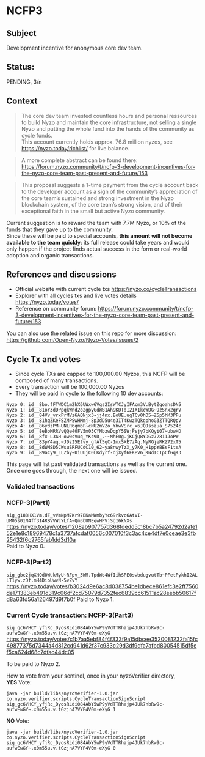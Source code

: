 # NCFP3

## Subject

Development incentive for anonymous core dev team.

## Status:

PENDING, 3/n

## Context

> The core dev team invested countless hours and personal ressources to build Nyzo and maintain the core infrastructure, not selling a single Nyzo and putting the whole fund into the hands of the community as cycle funds.  
> This account currently holds approx. 76.8 million nyzos, see https://nyzo.today/richlist/ for live balance.

> A more complete abstract can be found there: https://forum.nyzo.community/t/ncfp-3-development-incentives-for-the-nyzo-core-team-past-present-and-future/153
 
> This proposal suggests a 1-time payment from the cycle account back to the developer account as a sign of the community’s appreciation of the core team’s sustained and strong investment in the Nyzo blockchain system, of the core team’s strong vision, and of their exceptional faith in the small but active Nyzo community.

Current suggestion is to reward the team with 7.7M Nyzo, or 10% of the funds that they gave up to the community.  
Since these will be paid to special accounts, **this amount will not become available to the team quickly**: its full release could take years and would only happen if the project finds actual success in the form or real-world adoption and organic transactions.


## References and discussions

- Official website with current cycle txs https://nyzo.co/cycleTransactions
- Explorer with all cycles txs and live votes details https://nyzo.today/votes/
- Reference on community forum: https://forum.nyzo.community/t/ncfp-3-development-incentives-for-the-nyzo-core-team-past-present-and-future/153

You can also use the related issue on this repo for more discussion: https://github.com/Open-Nyzo/Nyzo-Votes/issues/2

## Cycle Tx and votes


- Since cycle TXs are capped to 100,000.00 Nyzos, this NCFP will be composed of many transactions.  
- Every transaction will be 100,000.00 Nyzos
- They will be paid in cycle to the following 10 dev accounts:

```
Nyzo 0: id__8bo.fFTWDC1m2hX6UWxw6Vgs2IsWTCJyIFAcm3V.BytZgoahsDN5
Nyzo 1: id__81oY3dDPpqkWnd2o2gpyGdWB1Ah9KDTdI2IX1kcWDG~9zSnx2qrV
Nyzo 2: id__84Vv_vrxPrMVz6AQNjx3~jj4nx.EoUE.ugTCv0hD5~Z5p5hM3PFu
Nyzo 3: id__81hqZKeFSZMPSwHMmj-8p3dD5u4e3IT4KwzTQkgphoG3ZTTQRQpV
Nyzo 4: id__86ydzPM~UNLR6qmbF~cNU2mVZo_YhwVSrc_x6JQJsszua_S7524c
Nyzo 5: id__8eBoMRRVvQQe40FV5m03CYMbzwDqpY5SWjPsjy7bKQyi07~ubwHD
Nyzo 6: id__8fx–L3AH-ow0sVuq_YKc9D_.~~MhE0g.jKCjQBYDGz72811JoPW
Nyzo 7: id__83pY4aq.~JDzI5Etvy_gfAt5qC-1mxSXE7zAq.NyRGjeRKZ72xT5
Nyzo 8: id__8dWMSD5CWsuSRFUCdC10_62~ya8nwyTzX_y7K0_H1ppYBEsF1teA
Nyzo 9: id__89aCy9_LLZby~UiUUjC0LKdyrf-djXyf6EKBV6_KNdICIpCfGqK3
```

This page will list past validated transactions as well as the current one.  
Once one goes through, the next one will be issued.

### Validated transactions

### NCFP-3(Part1)
`sig_g188HX1Vm.dF_vVmNpM7Kr97BKaMWmbyYc69rkvc6AtVI-UM05s01N4ff3I4RBVVWcYLfA~Qm3bUNEqwHPVjSgI6kNXs`  
https://nyzo.today/votes/1208ab907757d368fdedd5c18bc7b5a24792d2afe152e1e8c18969478c1a3737afcdaf0056c007010f3c3ac4ce4df7e0ceae3e3fb25432f6c2765fab1dd3d10a  
Paid to Nyzo 0.

### NCFP-3(Part2)
`sig_gbc2jqXHQd0WukMyU~RFpv_3WM.TpdWo4WfIihSPE0swbdugvutTb~PFetPykhI2ALLT1yw.zDf.mH4DioUwvN-5vZvY`  
https://nyzo.today/votes/b3024d9e6ac8d038754be1dbece861efc3e2ff7560de171383eb491d319c06df2cd75079d7352fec6839cc61511ac28eebb50617fd8a63fd56a126497d9f7b0f
Paid to Nyzo 1.


### Current Cycle transaction: NCFP-3(Part3)

`sig_gc6VHCY_yfjRc_DyosRLdi084AbY5wP9yVdTTRhajp4JUk7nbRw9c-aufwEwGY~.x0m55u.v.tGzjnA7VYP4V0m-eXyG`  
https://nyzo.today/votes/c1b7aa5ebf84f4f333f9a15dbcee3520081232fa15fc49877375d7344a4d812cd941d62f37c933c29d3df9dfa7afbd80054515df5ef5ca624d68c7dfac44dc05

To be paid to Nyzo 2.

How to vote from your sentinel, once in your nyzoVerifier directory,  
**YES** Vote:
```
java -jar build/libs/nyzoVerifier-1.0.jar co.nyzo.verifier.scripts.CycleTransactionSignScript sig_gc6VHCY_yfjRc_DyosRLdi084AbY5wP9yVdTTRhajp4JUk7nbRw9c-aufwEwGY~.x0m55u.v.tGzjnA7VYP4V0m-eXyG 1
```

**NO** Vote:
```
java -jar build/libs/nyzoVerifier-1.0.jar co.nyzo.verifier.scripts.CycleTransactionSignScript sig_gc6VHCY_yfjRc_DyosRLdi084AbY5wP9yVdTTRhajp4JUk7nbRw9c-aufwEwGY~.x0m55u.v.tGzjnA7VYP4V0m-eXyG 0
```
